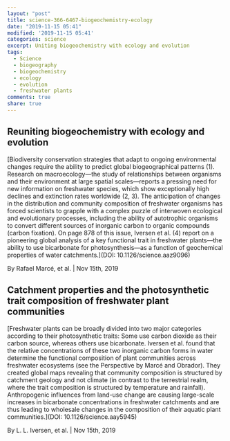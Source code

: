 ```yaml
---
layout: "post"
title: science-366-6467-biogeochemistry-ecology
date: "2019-11-15 05:41"
modified: '2019-11-15 05:41'
categories: science
excerpt: Uniting biogeochemistry with ecology and evolution
tags:
  - Science
  - biogeography
  - biogeochemistry
  - ecology
  - evolution
  - freshwater plants
comments: true
share: true
---
```


## Reuniting biogeochemistry with ecology and evolution

[Biodiversity conservation strategies that adapt to ongoing environmental changes require the ability to predict global biogeographical patterns (1). Research on macroecology—the study of relationships between organisms and their environment at large spatial scales—reports a pressing need for new information on freshwater species, which show exceptionally high declines and extinction rates worldwide (2, 3). The anticipation of changes in the distribution and community composition of freshwater organisms has forced scientists to grapple with a complex puzzle of interwoven ecological and evolutionary processes, including the ability of autotrophic organisms to convert different sources of inorganic carbon to organic compounds (carbon fixation). On page 878 of this issue, Iversen et al. (4) report on a pioneering global analysis of a key functional trait in freshwater plants—the ability to use bicarbonate for photosynthesis—as a function of geochemical properties of water catchments.](DOI: 10.1126/science.aaz9096)

By Rafael Marcé, et al. | Nov 15th, 2019

## Catchment properties and the photosynthetic trait composition of freshwater plant communities

[Freshwater plants can be broadly divided into two major categories according to their photosynthetic traits: Some use carbon dioxide as their carbon source, whereas others use bicarbonate. Iversen et al. found that the relative concentrations of these two inorganic carbon forms in water determine the functional composition of plant communities across freshwater ecosystems (see the Perspective by Marcé and Obrador). They created global maps revealing that community composition is structured by catchment geology and not climate (in contrast to the terrestrial realm, where the trait composition is structured by temperature and rainfall). Anthropogenic influences from land-use change are causing large-scale increases in bicarbonate concentrations in freshwater catchments and are thus leading to wholesale changes in the composition of their aquatic plant communities.](DOI: 10.1126/science.aay5945)

By L. L. Iversen, et al. | Nov 15th, 2019
